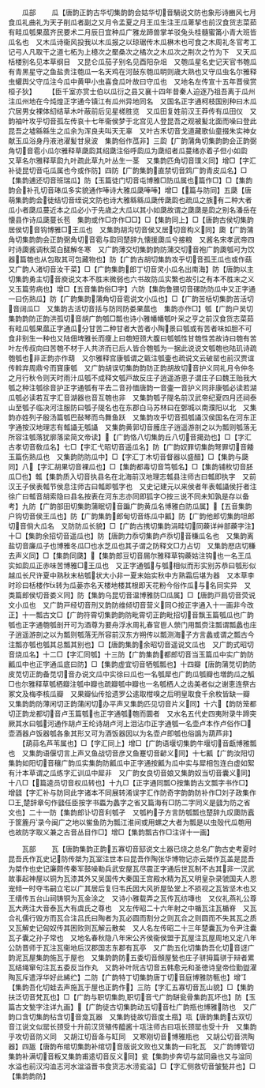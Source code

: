 <!-- { "loadSidebar": true } -->














　　瓜部
　　瓜【唐韵正韵古华切集韵韵会姑华切音騧说文防也象形诗豳风七月食瓜礼曲礼为天子削瓜者副之又月令孟夏之月王瓜生注王瓜萆挈也前汉食货志菜茹有畦瓜瓠果蓏齐民要术二月辰日宜种瓜广雅龙蹄兽掌羊驳兔头桂髓蜜筩小青大班皆瓜名也　又木瓜诗衞风投我以木瓜报之以琼琚传木瓜楙木也可食之木周礼冬官考工记弓人凡取干之道七柘为上檍次之檿桑次之橘次之木瓜次之荆次之竹为下　又天瓜栝楼别名见本草纲目　又昆仑瓜茄子别名见酉阳杂俎　又匏瓜星名史记天官书匏瓜有青黑星守之鱼盐贵注匏瓜一名天鸡在河鼔东匏瓜眀则歳大熟也又守瓜虫名尔雅释虫蠸舆父守瓜注今瓜中黄甲小虫喜食瓜叶故曰守瓜也　又地名左传宣十五年晋侯赏桓子狄】
　　【臣千室亦赏士伯以瓜衍之县又襄十四年昔秦人迫逐乃祖吾离于瓜州注瓜州地在今炖煌正字通今镇江有瓜州异地同名　又国名正字通柯枝国别种曰木瓜穴居男女裸体糿结草木叶蔽前后见星槎胜览　又瓜田复姓前汉王莽传有瓜田仪　又韵袖叶攻乎切音孤左传哀十七年衞侯梦于北宫见人登昆吾之观被髪北面而噪曰登此昆吾之墟緜緜生之瓜余为浑良夫叫天无辜　又叶古禾切音戈道藏歌仙童掇朱实神女献玉瓜浴身丹液池濯髪甘泉波　集韵俗作苽非】三瓝【广韵蒲角切集韵韵会正韵弼角切音雹小瓜尔雅释草瓞瓝其绍瓞注俗呼瓝瓜为瓞绍者瓜蔓绪亦着子但小如瓝　又草名尔雅释草瓝九叶疏此草九叶丛生一茎　又集韵匹角切音璞义同】增□【字汇补徒昆切音屯瓜属也今或作防】四防【广韵集韵直禁切音鸩广韵青皮瓜名】□【集韵逋还切音班瑞瓜】防【玉篇徒门切音屯博雅□防瓜属也篇作□】□【集韵韵会补孔切音琫瓜多实貌通作唪诗大雅瓜瓞唪唪】增□【篇与防同】五瓞【唐萌集韵韵会徒结切音绖说文防也诗大雅緜緜瓜瓞传瓞瓝也疏瓜之族有二种大者瓜小者瓞瓜蔓近本之瓜必小于先歳之大瓜以其小如瓞故谓之瓞瓞是瓝之别名潘岳在懐县作诗瓜瓞蔓长苞　集韵或作□亦作□□】□【集韵同上】□【唐韵古侯切集韵居侯切音钩博雅□王瓜也　又集韵胡沟切音侯又居切音构义同】瓟【广韵蒲角切集韵韵会正韵弼角切音雹与瓝同楚辞九懐援瓟瓜兮接粮　又酱名宋孝武帝四时诗瓟酱调秋菜白醝解冬寒　又广韵薄交切集韵韵防蒲交切音袍广韵瓟瓠可为饮器篇匏也从包取其可包藏物也】防【广韵古胡切集韵攻乎切音孤王瓜也或作菇　又广韵人渚切音汝干菜】□【广韵集韵郎丁切音灵小瓜名出南海】防【唐韵以主切集韵勇主切音庾说文本不胜末微弱也六书故防瓜实繁也故引之有本不胜末之义　又玉篇劳病也】增□【五音集韵俗□字】六防【集韵鲁猥切音磥防防瓜中又正字通一曰伤熟瓜】防【广韵集韵蒲角切音雹说文小瓜也】□【广韵苦栝切集韵苦活切音阔瓜□　又集韵古活切音括与防同防娄果蓏也　集韵亦作□】瓠【广韵户吴切集韵韵防正韵洪孤切音胡广韵瓠□瓢也诗小雅幡幡瓠叶采之亨之前汉食货志菜茹有畦瓜瓠果蓏正字通瓜分甘苦二种甘者大苦者小陶景曰瓠或有苦者味如胆不可食非别生一种也又陆佃埤雅长而痩上曰匏短颈大腹曰瓠瓠性甘匏性苦故诗曰匏有苦叶左传叔向曰苦匏不材于人共济而已后人皆合匏瓠为一据此说说文瓠匏也陆玑诗疏匏瓠也非正韵亦作葫　又尔雅释宫康瓠谓之甈注瓠壷也疏说文云破罂也前汉贾谊传斡弃周鼎兮而寳康瓠　又广韵胡误切集韵韵防正韵胡故切音护义同礼月令仲冬之月行秋令则天时雨汁瓜瓠不成释文瓠戸故反庄子逍遥游恵子谓庄子曰魏王贻我大瓠之种注瓠徐音护正字通瓠有平去二音孙愐唐韵一音壷一音护义同非康瓠必读若湖瓜瓠必读若互字汇音湖器也音互匏也非　又集韵瓠子隄名前汉武帝纪夏四月还祠泰山至瓠子临决河注服防曰瓠子隄名也在东郡白马苏林曰在鄄城以南濮阳以北　又集韵亦姓列子殷汤篇瓠巴鼔琴而鸟舞鱼跃　又集韵攻乎切音孤瓠讘汉侯国名在河东正字通按汉地理志有瓡讘无瓠讘　又集韵黄郭切音臒庄子逍遥游剖之以为瓢则瓠落无所容注瓠落犹廓落梁简文帝读】【广韵恪八切集韵丘八切音擖劲也】□【字汇古孝切音敎瓜名】七□【字汇弋昭切音遥瓜名】防【广韵奴罪切集韵弩罪切音餧玉篇伤熟瓜也　又集韵防防瓜中】□【字汇丁木切音督器以盛醋】□【集韵与瓞同】八【字汇胡果切音裸瓜也】□【集韵都毒切音笃瓠名】□【集韵铺枚切音胚瓜□也】瓡【集韵质入切音执县名在北海前汉地理志瓡县注师古曰瓡即执字　又前汉王子侯表瓡节侯息注师古曰瓡即瓠字也　又史记建元以来侯者年表瓡讘侯扜者注徐广曰瓡音胡索隐曰县名按表在河东志亦同即狐字○按三说不同未知孰是存以备考】九防【广韵部田切集韵蒲眠切音蹁广韵黄瓜名博雅白防瓜属】【五音集韵户钩切音侯王瓜也】防【广韵集韵郎甸切音练瓜中瓤】防【广韵他郎切集韵坦郎切音倘大瓜名　又防防瓜长貌】□【广韵古携切集韵涓畦切同藈详艸部藈字注】十□【集韵余招切音遥瓜也】防【唐韵力忝切集韵卢忝切音稴瓜名也　又集韵离盐切音廉瓜子也博雅冬瓜□也水芝瓜也其子谓之防释文□力占切　又集韵厯店切稴去声义同】□【集韵同瓞】【集韵郎豆切音屚尔雅释草钩藈姑注钩也一名王瓜实如瓝瓜正赤味苦博雅□王瓜也　又正字通瓠与瓠相似而形实别苏恭曰瓠形似越瓜长尺许夏中熟秋末枮瓠状大小非一夏末始实秋中方熟霜后堪为器　又本草李时珍曰栝楼作转为瓜蒌亦名天楼地楼其根即天花粉今俗作瓜与名同实异　又类篇郎侯切音娄义同】防【集韵乌昆切音温博雅防□瓜属】□【唐韵戸扃切音荧说文小瓜也　又广韵戸经切音刑又韵防维倾切音营义同○按正字通入十一画非今改正】十一瓢古文□【广韵符霄切集韵韵防毗霄切正韵毗招切音飘玉篇瓠瓜也广韵瓠也正字通匏瓠剖开可为酒尊为要舟浮水周礼春官鬯人禜门用瓢赍注瓢谓瓢蠡也庄子逍遥游剖之以为瓢则瓠落无所容前汉东方朔传以瓢测海子方言蠡或谓之瓢古今注瓢亦瓠也瓠其总瓢其别也】□【唐韵集韵余昭切音遥说文瓜也　又广韵式昭切音烧瓜名】十二□【字汇同瓠】十三防【广韵集韵都郎切音当玉篇瓜中实广韵防瓤瓜中也正字通瓜底曰防】□【集韵虚宜切音牺瓠瓢也】十四瓣【唐韵蒲苋切韵防皮苋切正韵备苋切音办说文瓜中实徐曰瓜也一名瓠犀也广韵瓜瓠瓣也増韵瓜之觚□也尔雅释草瓠栖瓣注瓠中瓣也疏瓣瓠中瓣也一名瓠栖人之齿美者似之谢恵连祭古冢文及梅李核瓜瓣　又果瓣仙传拾遗罗公逺取柑嗅之后明皇取食千余枚皆缺一瓣　又集韵韵防薄闲切正韵蒲闲切办平声又集韵匹见切音片义同】十六【韵防笼都切正韵龙都切音卢玉篇瓠也正字通瓠匏而圜者　又水名五代史四夷附录牛蹄突厥其水曰瓠河通作胡卢王纶诗胡卢河上泪沾巾正字通瓠一名壶卢本作卢俗作□壶酒器卢饭器瓠各象其形又可为酒饭器因以为名壶卢即瓠也俗譌为葫芦非】
　　【葫蒜名芦苇属也】□【字汇同上】增□【广韵语堰切集韵牛堰切音甗博雅瓢也　又集韵语偃切言上声又鱼战切音彦又鱼蹇切音齴义同】十七瓤【广韵汝阳切集韵如阳切音穰广韵瓜实集韵防瓤瓜中正字通按瓤为瓜中实与犀相包连白虚如絮有汁本草谓之瓜练字汇训瓜中犀非　又广韵女良切音娘又集韵奴当切音囊义同】十八□【篇逵员切音权瓜转也】十九□【正字通同瓢○按集韵古文瓢字书作□】增瓥【字汇补与防同此字诸本不同展转淆误字汇作防奇字韵韵防补作□刘子政集作□王楚辞章句作瓥任臣按字书蟸为蠡字之省又篇海有□防二字同义是瓥为防之省文也】二十一防【集韵郎讣切音利瓠孑　又瓠杓子方言防瓠瓢也楚辞九叹瓟防蠧于筐簏丹录今闽广之地以鲎鱼防为瓢江淮间或用螺之大者为瓢是以虫殻代瓜匏用也故防字取义兼之古音丛目作□】增□【集韵瓢古作□注详十一画】













　　瓦部
　　瓦【唐韵集韵正韵五寡切音邷说文土器已烧之总名广韵古史考夏时昆吾氏作瓦史记防传桀为瓦室注世本曰昆吾作陶张华博物记亦云桀作瓦盖是昆吾为桀作也史记廉颇传秦军鼓噪勒兵武安屋瓦尽震正字通后世瓦制不古其非一汉武故事起神屋以铜为瓦漆其外又吴国传大秦国王宫殿水精为瓦又明皇杂录虢国夫人恩宠倾一时夺韦嗣立宅以广其居后复归韦氏因大风折屋坠堂上不损视之瓦皆坚木也又王缙传五台山祠铸铜为瓦金涂之　又诗小雅载弄之瓦传瓦纺塼也　又仪礼燕礼公尊瓦大两注大音泰瓦大有虞氏之尊也　又左传昭二十六年射之中楯瓦注瓦楯脊　又瓦合礼儒行毁方而瓦合注吕氏曰陶者为瓦必圆而割分之则瓦合之则圆而不失其瓦之质　又瓦解史记匈奴传其困败则瓦解云散矣　又人名左传昭二十三年楚囊瓦为令尹注囊瓦子囊之孙子常也　又地名春秋隐八年宋公齐侯衞侯盟于瓦屋注瓦屋周地又定八年公防晋师于瓦注瓦衞地后汉郡国志东郡有瓦亭　又广韵五化切集韵吾化切音迓广韵泥瓦屋集韵施瓦于屋也　又集韵韵防五委切音頠屋甃也庄子骈拇篇骈于辩者累瓦结绳窜句注瓦五委反当作丸　又韵补叶阮古切音五韩愈元和圣徳诗皇帝俭勤盥濯陶瓦斥遣浮华好此絺纻】二防【广韵特丁切集韵唐丁切音庭博雅防甎也】增【集韵吾化切蛙去声施瓦于屋也正韵作】三防【字汇五寡切音瓦山貌】□【集韵扶泛切音梵瓦也】□【广韵与职切集韵职切音弋广韵缾瓮骨集韵瓦坏也】防【玉篇古文甃字注详九画】【广韵徒古切集韵动五切音杜广韵瓶也博雅防也　又广韵口含切集韵枮含切音龛瓦器　又集韵徒故切音度土甁】瓨【唐韵集韵古双切音江说文似罂长颈受十升前汉货殖传醯酱十瓨注师古曰瓨长颈罂也受十升　又集韵乎攻切音防义同　又胡江切音夅与缸同　又寒刚切音博雅瓶也　又胡公切音洪陶器】四瓪【唐韵布绾切集韵补绾切音版说文败也又集韵一曰牝瓦　又广韵博管切集韵补满切音粄又集韵甫逺切音反义同】瓫【集韵步奔切与盆同盎也又与湓同水溢也前汉沟洫志河水湓溢晋书食货志水涝瓫溢】□【字汇侧救切音皱甃井也】□【集韵韵防】
